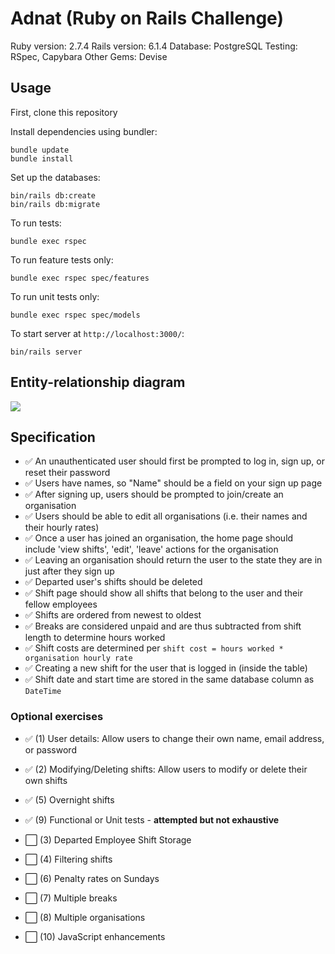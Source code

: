 # Adnat (Ruby on Rails Challenge)

Ruby version: 2.7.4
Rails version: 6.1.4
Database: PostgreSQL
Testing: RSpec, Capybara
Other Gems: Devise

## Usage

First, clone this repository

Install dependencies using bundler:
```
bundle update
bundle install
```

Set up the databases:
```
bin/rails db:create
bin/rails db:migrate
```

To run tests:
```
bundle exec rspec
```

To run feature tests only:
```
bundle exec rspec spec/features
```

To run unit tests only:
```
bundle exec rspec spec/models
```

To start server at `http://localhost:3000/`:
```
bin/rails server
```

## Entity-relationship diagram

![](https://i.imgur.com/w1YzNY6.png)

## Specification

- ✅  An unauthenticated user should first be prompted to log in, sign up, or reset their password
- ✅  Users have names, so "Name" should be a field on your sign up page
- ✅  After signing up, users should be prompted to join/create an organisation
- ✅  Users should be able to edit all organisations (i.e. their names and their hourly rates)
- ✅  Once a user has joined an organisation, the home page should include 'view shifts', 'edit', 'leave' actions for the organisation
- ✅  Leaving an organisation should return the user to the state they are in just after they sign up
- ✅  Departed user's shifts should be deleted
- ✅  Shift page should show all shifts that belong to the user and their fellow employees
- ✅  Shifts are ordered from newest to oldest
- ✅  Breaks are considered unpaid and are thus subtracted from shift length to determine hours worked 
- ✅  Shift costs are determined per `shift cost = hours worked * organisation hourly rate`
- ✅  Creating a new shift for the user that is logged in (inside the table)
- ✅  Shift date and start time are stored in the same database column as `DateTime`

### Optional exercises
- ✅  (1) User details: Allow users to change their own name, email address, or password
- ✅  (2) Modifying/Deleting shifts: Allow users to modify or delete their own shifts
- ✅  (5) Overnight shifts
- ✅  (9) Functional or Unit tests - **attempted but not exhaustive**

- ⬜️  (3) Departed Employee Shift Storage
- ⬜️  (4) Filtering shifts
- ⬜️  (6) Penalty rates on Sundays
- ⬜️  (7) Multiple breaks
- ⬜️  (8) Multiple organisations
- ⬜️  (10) JavaScript enhancements
